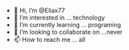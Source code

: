 - 👋 Hi, I’m @Eliax77
- 👀 I’m interested in ... technology
- 🌱 I’m currently learning ... programing
- 💞️ I’m looking to collaborate on ...never
- 📫 How to reach me ... all

<!---
Eliax77/Eliax77 is a ✨ special ✨ repository because its `README.md` (this file) appears on your GitHub profile.
You can click the Preview link to take a look at your changes.
--->

